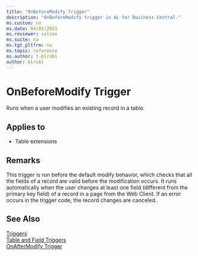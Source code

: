 ```yaml
---
title: "OnBeforeModify Trigger"
description: "OnBeforeModify trigger in AL for Business Central."
ms.custom: na
ms.date: 04/01/2021
ms.reviewer: solsen
ms.suite: na
ms.tgt_pltfrm: na
ms.topic: reference
ms.author: t-blrobl
author: blrobl
---
```


# OnBeforeModify Trigger
Runs when a user modifies an existing record in a table.  
  
## Applies to  
- Table extensions
  
## Remarks  
 This trigger is run before the default modify behavior, which checks that all the fields of a record are valid before the modification occurs. It runs automatically when the user changes at least one field (different from the primary key field) of a record in a page from the Web Client. If an error occurs in the trigger code, the record changes are canceled.  
  
## See Also  
 [Triggers](devenv-triggers.md)  
 [Table and Field Triggers](devenv-table-and-field-triggers.md)  
 [OnAfterModify Trigger](devenv-onaftermodify-trigger.md)
